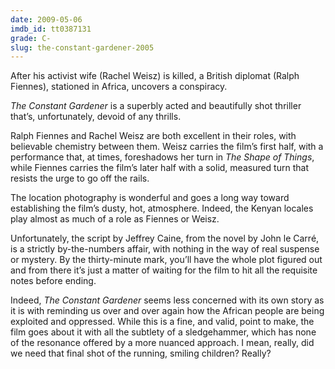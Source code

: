 ```yaml
---
date: 2009-05-06
imdb_id: tt0387131
grade: C-
slug: the-constant-gardener-2005
---
```


After his activist wife (Rachel Weisz) is killed, a British diplomat (Ralph Fiennes), stationed in Africa, uncovers a conspiracy.

_The Constant Gardener_ is a superbly acted and beautifully shot thriller that’s, unfortunately, devoid of any thrills.

Ralph Fiennes and Rachel Weisz are both excellent in their roles, with believable chemistry between them. Weisz carries the film’s first half, with a performance that, at times, foreshadows her turn in <span data-imdb-id="tt0308878">_The Shape of Things_</span>, while Fiennes carries the film’s later half with a solid, measured turn that resists the urge to go off the rails.

The location photography is wonderful and goes a long way toward establishing the film’s dusty, hot, atmosphere. Indeed, the Kenyan locales play almost as much of a role as Fiennes or Weisz.

Unfortunately, the script by Jeffrey Caine, from the novel by John le Carré, is a strictly by-the-numbers affair, with nothing in the way of real suspense or mystery. By the thirty-minute mark, you’ll have the whole plot figured out and from there it’s just a matter of waiting for the film to hit all the requisite notes before ending.

Indeed, _The Constant Gardener_ seems less concerned with its own story as it is with reminding us over and over again how the African people are being exploited and oppressed. While this is a fine, and valid, point to make, the film goes about it with all the subtlety of a sledgehammer, which has none of the resonance offered by a more nuanced approach. I mean, really, did we need that final shot of the running, smiling children? Really?

